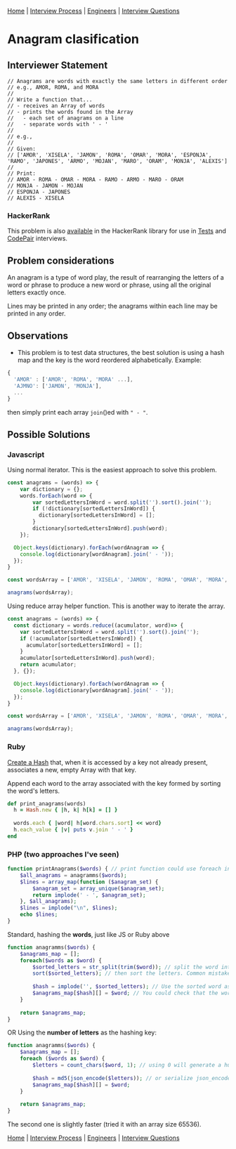 [Home](../../../README.md) |
[Interview Process](../../README.md) |
[Engineers](../README.md) |
[Interview Questions](README.md)

# Anagram clasification

## Interviewer Statement
```
// Anagrams are words with exactly the same letters in different order
// e.g., AMOR, ROMA, and MORA
//
// Write a function that...
// - receives an Array of words
// - prints the words found in the Array
//   - each set of anagrams on a line
//   - separate words with ' - '
//
// e.g.,
//
// Given:
// ['AMOR', 'XISELA', 'JAMON', 'ROMA', 'OMAR', 'MORA', 'ESPONJA', 'RAMO', 'JAPONES', 'ARMO', 'MOJAN', 'MARO', 'ORAM', 'MONJA', 'ALEXIS']
//
// Print:
// AMOR - ROMA - OMAR - MORA - RAMO - ARMO - MARO - ORAM
// MONJA - JAMON - MOJAN
// ESPONJA - JAPONES
// ALEXIS - XISELA
```

### HackerRank
This problem is also
[available](https://www.hackerrank.com/x/library/personal/mine/coding/questions/288991/view)
in the HackerRank library for use in
[Tests](https://www.hackerrank.com/x/tests) and
[CodePair](https://www.hackerrank.com/x/interviews/mypads)
interviews.

## Problem considerations
An anagram is a type of word play, the result of rearranging the letters of a word or phrase to produce a new word or phrase, using all the original letters exactly once.

Lines may be printed in any order; the anagrams within each line may be printed in any order.

## Observations
- This problem is to test data structures, the best solution is using a hash map and the key is the word reordered alphabetically. Example:
```javascript
{
  'AMOR' : ['AMOR', 'ROMA', 'MORA' ...],
  'AJMNO': ['JAMON', 'MONJA'],
  ...
}
```

then simply print each array `join`()ed with `" - "`.


## Possible Solutions

### Javascript
Using normal iterator. This is the easiest approach to solve this problem.

```javascript
const anagrams = (words) => {
    var dictionary = {};
    words.forEach(word => {
        var sortedLettersInWord = word.split('').sort().join('');
        if (!dictionary[sortedLettersInWord]) {
          dictionary[sortedLettersInWord] = [];
        }
        dictionary[sortedLettersInWord].push(word);
    });

  Object.keys(dictionary).forEach(wordAnagram => {
    console.log(dictionary[wordAnagram].join(' - '));
  });
}

const wordsArray = ['AMOR', 'XISELA', 'JAMON', 'ROMA', 'OMAR', 'MORA', 'ESPONJA', 'RAMO', 'JAPONES', 'ARMO', 'MOJAN', 'MARO', 'ORAM', 'MONJA', 'ALEXIS'];

anagrams(wordsArray);
```

Using reduce array helper function.
This is another way to iterate the array.

```javascript
const anagrams = (words) => {
  const dictionary = words.reduce((acumulator, word)=> {
    var sortedLettersInWord = word.split('').sort().join('');
    if (!acumulator[sortedLettersInWord]) {
      acumulator[sortedLettersInWord] = [];
    }
    acumulator[sortedLettersInWord].push(word);
    return acumulator;
  }, {});

  Object.keys(dictionary).forEach(wordAnagram => {
    console.log(dictionary[wordAnagram].join(' - '));
  });
}

const wordsArray = ['AMOR', 'XISELA', 'JAMON', 'ROMA', 'OMAR', 'MORA', 'ESPONJA', 'RAMO', 'JAPONES', 'ARMO', 'MOJAN', 'MARO', 'ORAM', 'MONJA', 'ALEXIS'];

anagrams(wordsArray);
```

### Ruby
[Create a Hash](https://docs.ruby-lang.org/en/2.3.0/Hash.html#method-c-new)
that, when it is accessed by a key not already present, associates a new, empty Array with that key.

Append each word to the array associated with the key formed by sorting the word's letters.

```ruby
def print_anagrams(words)
  h = Hash.new { |h, k| h[k] = [] }
  
  words.each { |word| h[word.chars.sort] << word}
  h.each_value { |v| puts v.join ' - ' }
end
```

### PHP (two approaches I've seen)
```php
function printAnagrams($words) { // print function could use foreach instead of array_map, disregard mine.
    $all_anagrams = anagramms($words);
    $lines = array_map(function ($anagram_set) {
        $anagram_set = array_unique($anagram_set);
        return implode(' - ', $anagram_set);
    }, $all_anagrams);
    $lines = implode("\n", $lines);
    echo $lines;
}
```

Standard, hashing the **words**, just like JS or Ruby above
```php
function anagramms($words) {
    $anagrams_map = [];
    foreach($words as $word) {
        $sorted_letters = str_split(trim($word)); // split the word into letters
        sort($sorted_letters); // then sort the letters. Common mistake would be to do this in the line above. Sort returns a boolean. It mutates the passed array.
        
        $hash = implode('', $sorted_letters); // Use the sorted word as hash key.
        $anagrams_map[$hash][] = $word; // You could check that the word does already exist in this step. I do it while printing it's actually faster.
    }
    
    return $anagrams_map;
}
```

OR Using the **number of letters** as the hashing key:
```php
function anagramms($words) {
    $anagrams_map = [];
    foreach ($words as $word) {
        $letters = count_chars($word, 1); // using 0 will generate a huge mostly empty array all letters in the Alphabet.
        
        $hash = md5(json_encode($letters)); // or serialize json_encode is not available on HR
        $anagrams_map[$hash][] = $word;
    }
    
    return $anagrams_map;
}
```

The second one is slightly faster (tried it with an array size 65536).



[Home](../../../README.md) |
[Interview Process](../../README.md) |
[Engineers](../README.md) |
[Interview Questions](README.md)
